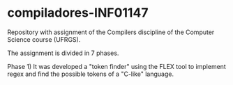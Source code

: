 # compiladores-INF01147

Repository with assignment of the Compilers discipline of the Computer Science course (UFRGS).

The assignment is divided in 7 phases.

Phase 1) It was developed a "token finder" using the FLEX tool to implement regex and find the possible tokens of a "C-like" language.
